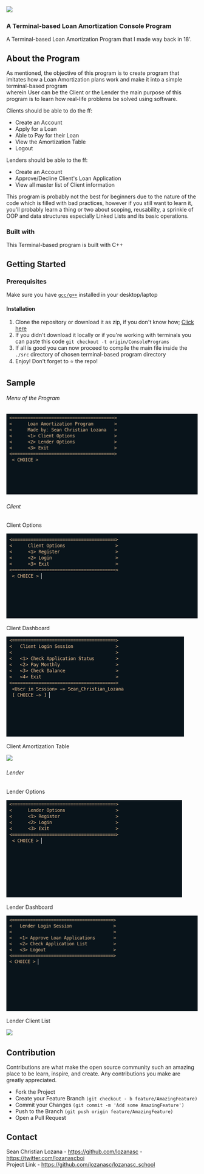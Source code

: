<img src="assets/program-snapshopt-menu.png"/>
<br/>
<h3>
A Terminal-based Loan Amortization Console Program
</h3>
A Terminal-based Loan Amortization Program that I made way back in 18'.

## About the Program
As mentioned, the objective of this program is to create program that imitates how a Loan Amortization plans work and make it into a simple terminal-based program  
wherein User can be the Client or the Lender the main purpose of this program is to learn how real-life problems be solved using software.

Clients should be able to do the ff:
* Create an Account
* Apply for a Loan
* Able to Pay for their Loan
* View the Amortization Table
* Logout

Lenders should be able to the ff:
* Create an Account
* Approve/Decline Client's Loan Application
* View all master list of Client information

This program is probably not the best for beginners due to the nature of the code which is filled with bad practices, however if you still want to learn it, you'll probably learn a thing or two about scoping, reusability, a sprinkle of OOP and data structures especially Linked Lists and its basic operations.

### Built with
This Terminal-based program is built with C++

## Getting Started
### Prerequisites
Make sure you have <a href="https://gcc.gnu.org/install/">`gcc/g++`</a> installed in your desktop/laptop
#### Installation
  1. Clone the repository or download it as zip, if you don't know how; <a href = "https://www.howtogeek.com/451360/how-to-clone-a-github-repository/">Click here</a>
  2. If you didn't download it locally or if you're working with terminals you can paste this code `git checkout -t origin/ConsolePrograms`
  3. If all is good you can now proceed to compile the main file inside the `./src` directory of chosen terminal-based program directory
  4. Enjoy! Don't forget to ⭐ the repo!


  ## Sample

  ###### Menu of the Program
  <img src="assets/menu.png"/>


  ###### Client
  
  Client Options

  <img src="assets/client_options.png"/>  

  Client Dashboard

  <img src="assets/client_dashboard.png"/>
  
  Client Amortization Table
  
  <img src="assets/client_amortization_table.png"/>
  
  

  ###### Lender
  
  Lender Options
  
  <img src="assets/lender_options.png"/>
  
  Lender Dashboard
  
  <img src="assets/lender_dashboard.png"/>
  
  Lender Client List
  
  <img src="assets/lender_getlcient_sample.png"/>


  ## Contribution
Contributions are what make the open source community such an amazing place to be learn, inspire, and create. Any contributions you make are greatly appreciated.

* Fork the Project
* Create your Feature Branch `(git checkout - b feature/AmazingFeature)`
* Commit your Changes `(git commit -m 'Add some AmazingFeature')`
* Push to the Branch `(git push origin feature/AmazingFeature)`
* Open a Pull Request

## Contact
Sean Christian Lozana - https://github.com/lozanasc - https://twitter.com/lozanascboi  
Project Link - https://github.com/lozanasc/lozanasc_school
